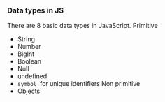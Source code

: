 ### Data types in JS

There are 8 basic data types in JavaScript.
Primitive

- String
- Number
- BigInt
- Boolean
- Null
- undefined
- `symbol`  for unique identifiers
  Non primitive
- Objects